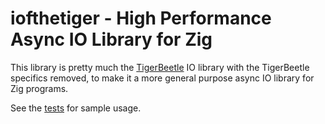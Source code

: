 # iofthetiger - High Performance Async IO Library for Zig

This library is pretty much the [TigerBeetle](https://github.com/tigerbeetle/tigerbeetle)
IO library with the TigerBeetle specifics removed, to make it a more general purpose async
IO library for Zig programs.

See the [tests](src/test.zig) for sample usage.
